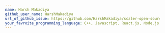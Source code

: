 ```yaml
---
name: Harsh Makadiya
github_user_name: HarshMakadiya
url_of_github_issue: https://github.com/HarshMakadiya/scaler-open-source-september-challenge/
your_favroite_programming_language: C++, Javascript, React.js, Node.js 
---
```


<!--- This is change for Challenge 10 -->